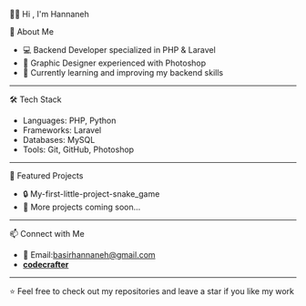  👩‍💻 Hi , I'm Hannaneh  

  🚀 About Me
- 💻 Backend Developer specialized in PHP & Laravel  
- 🎨 Graphic Designer experienced with Photoshop  
- 🌱 Currently learning and improving my backend skills    

---

 🛠️ Tech Stack
- Languages: PHP, Python  
- Frameworks: Laravel  
- Databases: MySQL  
- Tools: Git, GitHub, Photoshop  

---

  🌟 Featured Projects
- 🔒 My-first-little-project-snake_game  
- 📌 More projects coming soon...  

---

  📫 Connect with Me
- 📧 Email:basirhannaneh@gmail.com
- [__codecrafter__](https://instagram.com/__codecrafter__)

---

⭐️ Feel free to check out my repositories and leave a star if you like my work
